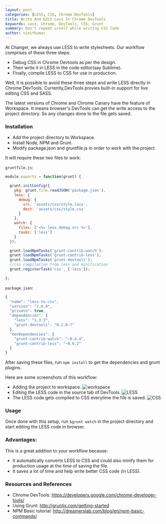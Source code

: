 ```yaml
---
layout: post
categories: [LESS, CSS, Chrome DevTools]
title: Write And Edit Less In Chrome DevTools
keywords: Less, Chrome, DevTools, CSS, Grunt
summary: Don't repeat urself while writing CSS Code
author: vinitkumar
---
```


At Changer, we always use LESS to write stylesheets. Our
workflow comprises of these three steps:

- Debug CSS in Chrome Devtools as per the design.
- Then write it in  LESS in the code editor(say Sublime).
- Finally, compile LESS to CSS for use in production.

Well, It is possible to avoid these three steps and write LESS directly in Chrome DevTools. Currently,DevTools provies built-in support for live editing CSS and SASS.

The latest versions of Chrome and Chrome Canary have the feature of Workspace. It means browser's DevTools can get the write access to the project directory. So any changes done to the file gets saved.

### Installation

- Add the project directory to Workspace.
- Install Node, NPM and Grunt.
- Modify package.json and gruntfile.js in order to work with the project.

It will require these two files to work:

`gruntfile.js`:

```js
module.exports = function(grunt) {

  grunt.initConfig({
    pkg: grunt.file.readJSON('package.json'),
    less: {
      debug: {
        src: 'assets/css/style.less',
        dest: 'assets/css/style.css'
      }
    },
    watch: {
      files: ['<%= less.debug.src %>'],
      tasks: ['less']
    }
  });

  grunt.loadNpmTasks('grunt-contrib-watch');
  grunt.loadNpmTasks('grunt-contrib-less');
  grunt.loadNpmTasks('grunt-devtools');
  //css compilation from less and minification
  grunt.registerTask('css', ['less']);

};

```

`package.json`:


```js
{
  "name": "less-to-css",
  "version": "1.0.0",
  "private": true,
  "dependencies": {
    "less": "1.3.3",
    "grunt-devtools": "0.1.0-7"
  },
  "devDependencies": {
    "grunt-contrib-watch": "~0.4.4",
    "grunt-contrib-less": "~0.6.2"
  }
}

```
After saving these files, run `npm install` to get the dependencies and
grunt plugins.

Here are some screenshots of this workflow:

- Adding the project to workspace.
![workspace]('/public/images/workspace.png')
- Editing the LESS code in the source tab of DevTools.
![LESS]('/public/images/less.png')
- The LESS code gets compiled to CSS everytime the file is saved.
![CSS]('/public/images/less.png')

### Usage

Once done with this setup, run `$grunt watch` in the project directory and start editing the LESS code in browser.  

### Advantages:

This is a great addition to your workflow because:

- It automatically converts LESS to CSS and could also minify
  them for production usage at the time of saving the file. 
- It saves a lot of time and help write better CSS code (in
  LESS).

### Resources and References

- Chrome DevTools: https://developers.google.com/chrome-developer-tools/
- Using Grunt: http://gruntjs.com/getting-started
- NPM Basic tutorial: http://dreamerslab.com/blog/en/npm-basic-commands/


